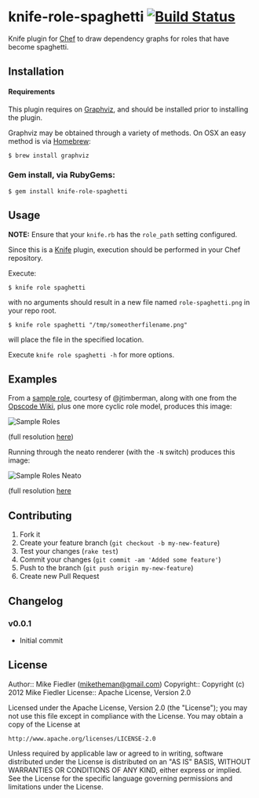 # knife-role-spaghetti [![Build Status](https://secure.travis-ci.org/miketheman/knife-role-spaghetti.png?branch=master)](http://travis-ci.org/miketheman/knife-role-spaghetti)

Knife plugin for [Chef][chef] to draw dependency graphs for roles that have become spaghetti.

## Installation

#### Requirements

This plugin requires on [Graphviz][graphviz], and should be installed prior to
installing the plugin.

Graphviz may be obtained through a variety of methods. On OSX an easy method is
via [Homebrew][homebrew]:

    $ brew install graphviz

### Gem install, via RubyGems:

    $ gem install knife-role-spaghetti

## Usage

**NOTE:** Ensure that your `knife.rb` has the `role_path` setting configured.

Since this is a [Knife][knife] plugin, execution should be performed in your Chef repository.

Execute:

    $ knife role spaghetti

with no arguments should result in a new file named `role-spaghetti.png` in your
repo root.

    $ knife role spaghetti "/tmp/someotherfilename.png"

will place the file in the specified location.

Execute `knife role spaghetti -h` for more options.

## Examples
From a [sample role][sample role jt], courtesy of @jtimberman, along with one from the [Opscode Wiki][sample role wiki], plus one more cyclic role model, produces this image:

![Sample Roles][sample roles]

(full resolution [here](http://cl.ly/image/1C0Q3p0y093s))

Running through the neato renderer (with the `-N` switch) produces this image:

![Sample Roles Neato][sample roles neato]

(full resolution [here](http://cl.ly/image/2s340G0x3d33)

## Contributing
1. Fork it
1. Create your feature branch (`git checkout -b my-new-feature`)
1. Test your changes (`rake test`)
1. Commit your changes (`git commit -am 'Added some feature'`)
1. Push to the branch (`git push origin my-new-feature`)
1. Create new Pull Request

[chef]: http://www.opscode.com/chef/
[graphviz]: http://www.graphviz.org/
[homebrew]: http://mxcl.github.com/homebrew/
[knife]: http://wiki.opscode.com/display/chef/Knife
[sample role jt]: https://gist.github.com/858903
[sample role wiki]: http://wiki.opscode.com/display/chef/Roles#Roles-TheRubyDSL
[sample roles]: http://f.cl.ly/items/0w3r0k1I291g3x230m3y/rsz_sample-roles.png "Sample Roles"
[sample roles neato]: http://f.cl.ly/items/370L0z3L2U0l341Q0f2k/rsz_sample-roles-neato.png "Sample Roles - neato"

## Changelog

### v0.0.1
* Initial commit


## License

Author:: Mike Fiedler (<miketheman@gmail.com>)
Copyright:: Copyright (c) 2012 Mike Fiedler
License:: Apache License, Version 2.0

Licensed under the Apache License, Version 2.0 (the "License");
you may not use this file except in compliance with the License.
You may obtain a copy of the License at

    http://www.apache.org/licenses/LICENSE-2.0

Unless required by applicable law or agreed to in writing, software
distributed under the License is distributed on an "AS IS" BASIS,
WITHOUT WARRANTIES OR CONDITIONS OF ANY KIND, either express or implied.
See the License for the specific language governing permissions and
limitations under the License.
